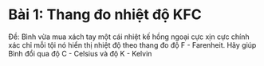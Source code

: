 # Bài 1: Thang đo nhiệt độ KFC
Đề: Bình vừa mua xách tay một cái nhiệt kế hồng ngoại cực xịn cực chính xác chỉ mỗi tội nó hiển thị nhiệt độ theo thang đo độ F - Farenheit. Hãy giúp Bình đổi qua độ C - Celsius và độ K - Kelvin


